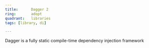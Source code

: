 ```yaml
---
title:      Dagger 2
ring:       adopt
quadrant:   libraries
tags: [library, di]

---
```


Dagger is a fully static compile-time dependency injection framework
